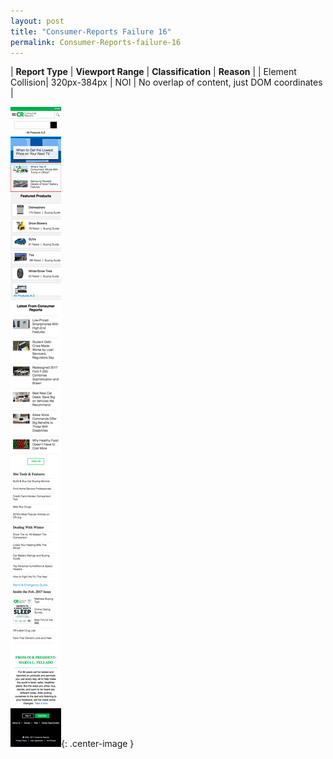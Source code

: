 ```yaml
---
layout: post
title: "Consumer-Reports Failure 16"
permalink: Consumer-Reports-failure-16
---
```

| **Report Type** | **Viewport Range** | **Classification** | **Reason** |
| Element Collision| 320px-384px | NOI | No overlap of content, just DOM coordinates | 

![Screenshot of the fault](../assets/images/Consumer-Reports/fault16/overlapWidth352.png){: .center-image }